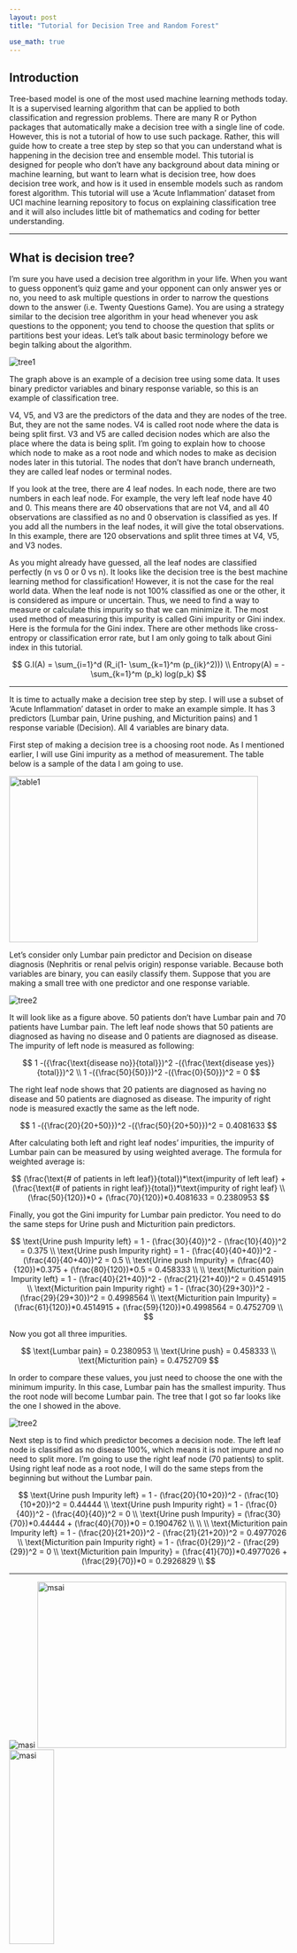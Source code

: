 ```yaml
---
layout: post
title: "Tutorial for Decision Tree and Random Forest"

use_math: true
---
```


## **Introduction**
Tree-based model is one of the most used machine learning methods today. It is a supervised learning algorithm that can be applied to both classification and regression problems. There are many R or Python packages that automatically make a decision tree with a single line of code. However, this is not a tutorial of how to use such package. Rather, this will guide how to create a tree step by step so that you can understand what is happening in the decision tree and ensemble model. This tutorial is designed for people who don’t have any background about data mining or machine learning, but want to learn what is decision tree, how does decision tree work, and how is it used in ensemble models such as random forest algorithm. This tutorial will use a ‘Acute Inflammation’ dataset from UCI machine learning repository to focus on explaining classification tree and it will also includes little bit of mathematics and coding for better understanding.

___

## **What is decision tree?**
I’m sure you have used a decision tree algorithm in your life. When you want to guess opponent’s quiz game and your opponent can only answer yes or no, you need to ask multiple questions in order to narrow the questions down to the answer (i.e. Twenty Questions Game). You are using a strategy similar to the decision tree algorithm in your head whenever you ask questions to the opponent; you tend to choose the question that splits or partitions best your ideas. Let’s talk about basic terminology before we begin talking about the algorithm.

![tree1]({{site.baseurl}}/images/tree1.jpg)

The graph above is an example of a decision tree using some data. It uses binary predictor variables and binary response variable, so this is an example of classification tree.

V4, V5, and V3 are the predictors of the data and they are nodes of the tree. But, they are not the same nodes. V4 is 	called root node where the data is being split first. V3 and V5 are called decision nodes which are also the place where the data is being split. I’m going to explain how to choose which node to make as a root node and which nodes to make as decision nodes later in this tutorial. The nodes that don’t have branch underneath, they are called leaf nodes or terminal nodes.

If you look at the tree, there are 4 leaf nodes. In each node, there are two numbers in each leaf node. For example, the very left leaf node have 40 and 0. This means there are 40 observations that are not V4, and all 40 observations are classified as no and 0 observation is classified as yes. If you add all the numbers in the leaf nodes, it will give the total observations. In this example, there are 120 observations and split three times at V4, V5, and V3 nodes.

As you might already have guessed, all the leaf nodes are classified perfectly (n vs 0 or 0 vs n). It looks like the decision tree is the best machine learning method for classification! However, it is not the case for the real world data. When the leaf node is not 100% classified as one or the other, it is considered as impure or uncertain. Thus, we need to find a way to measure or calculate this impurity so that we can minimize it. The most used method of measuring this impurity is called Gini impurity or Gini index. Here is the formula for the Gini index. There are other methods like cross-entropy or classification error rate, but I am only going to talk about Gini index in this tutorial.

$$
G.I(A) = \sum_{i=1}^d (R_i(1- \sum_{k=1}^m (p_{ik}^2))) \\
Entropy(A) = -\sum_{k=1}^m (p_k) log(p_k)
$$

___

It is time to actually make a decision tree step by step. I will use a subset of ‘Acute Inflammation’ dataset in order to make an example simple. It has 3 predictors (Lumbar pain, Urine pushing, and Micturition pains) and 1 response variable (Decision). All 4 variables are binary data.

First step of making a decision tree is a choosing root node. As I mentioned earlier, I will use Gini impurity as a method of measurement. The table below is a sample of the data I am going to  use.

<img src="{{site.baseurl}}/images/table1.jpg" width="450px" height="300px" title="px(픽셀) 크기 설정" alt="table1">

Let’s consider only Lumbar pain predictor and Decision on disease diagnosis (Nephritis or renal pelvis origin) response variable. Because both variables are binary, you can easily classify them. Suppose that you are making a small tree with one predictor and one response variable.

![tree2]({{site.baseurl}}/images/tree2.jpg)

It will look like as a figure above. 50 patients don’t have Lumbar pain and 70 patients have Lumbar pain. The left leaf node shows that 50 patients are diagnosed as having no disease and 0 patients are diagnosed as disease. The impurity of left node is measured as following:

$$
1 -({\frac{\text{disease no}}{total}})^2 -({\frac{\text{disease yes}}{total}})^2 \\
1 -({\frac{50}{50}})^2 -({\frac{0}{50}})^2 = 0
$$

The right leaf node shows that 20 patients are diagnosed as having no disease and 50 patients are diagnosed as disease. The impurity of right node is measured exactly the same as the left node.

$$
1 -({\frac{20}{20+50}})^2 -({\frac{50}{20+50}})^2 = 0.4081633
$$

After calculating both left and right leaf nodes’ impurities, the impurity of Lumbar pain can be measured by using weighted average. The formula for weighted average is:

$$
(\frac{\text{# of patients in left leaf}}{total})*\text{impurity of left leaf} + (\frac{\text{# of patients in right leaf}}{total})*\text{impurity of right leaf} \\
(\frac{50}{120})*0 + (\frac{70}{120})*0.4081633 = 0.2380953
$$

Finally, you got the Gini impurity for Lumbar pain predictor. You need to do the same steps for Urine push and Micturition pain predictors.

$$
\text{Urine push Impurity left} = 1 - (\frac{30}{40})^2 - (\frac{10}{40})^2 = 0.375 \\
\text{Urine push Impurity right} = 1 - (\frac{40}{40+40})^2 - (\frac{40}{40+40})^2 = 0.5 \\
\text{Urine push Impurity} = (\frac{40}{120})*0.375 + (\frac{80}{120})*0.5 = 0.458333 \\
\\
\text{Micturition pain Impurity left} = 1 - (\frac{40}{21+40})^2 - (\frac{21}{21+40})^2 = 0.4514915 \\
\text{Micturition pain Impurity right} = 1 - (\frac{30}{29+30})^2 - (\frac{29}{29+30})^2 = 0.4998564 \\
\text{Micturition pain Impurity} = (\frac{61}{120})*0.4514915 + (\frac{59}{120})*0.4998564 = 0.4752709 \\
$$

Now you got all three impurities.

$$
\text{Lumbar pain} = 0.2380953 \\
\text{Urine push} = 0.458333 \\
\text{Micturition pain} = 0.4752709
$$

In order to compare these values, you just need to choose the one with the minimum impurity. In this case, Lumbar pain has the smallest impurity. Thus the root node will become Lumbar pain. The tree that I got so far looks like the one I showed in the above.

![tree2]({{site.baseurl}}/images/tree2.jpg)

Next step is to find which predictor becomes a decision node. The left leaf node is classified as no disease 100%, which means it is not impure and no need to split more. I’m going to use the right leaf node (70 patients) to split. Using right leaf node as a root node, I will do the same steps from the beginning but without the Lumbar pain.

$$
\text{Urine push Impurity left} = 1 - (\frac{20}{10+20})^2 - (\frac{10}{10+20})^2 = 0.44444 \\
\text{Urine push Impurity right} = 1 - (\frac{0}{40})^2 - (\frac{40}{40})^2 = 0 \\
\text{Urine push Impurity} = (\frac{30}{70})*0.44444 + (\frac{40}{70})*0 = 0.1904762 \\ \\
\\
\text{Micturition pain Impurity left} = 1 - (\frac{20}{21+20})^2 - (\frac{21}{21+20})^2 = 0.4977026 \\
\text{Micturition pain Impurity right} = 1 - (\frac{0}{29})^2 - (\frac{29}{29})^2 = 0 \\
\text{Micturition pain Impurity} = (\frac{41}{70})*0.4977026 + (\frac{29}{70})*0 = 0.2926829 \\
$$



___


![masi]({{site.baseurl}}/images/masi.jpg)
<img src="{{site.baseurl}}/images/masi.jpg" width="450px" height="300px" title="px(픽셀) 크기 설정" alt="msai"><br/>
<img src="{{site.baseurl}}/images/masi.jpg" width="40%" height="30%" title="px(픽셀) 크기 설정" alt="masi">